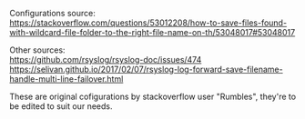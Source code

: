 Configurations source:  
https://stackoverflow.com/questions/53012208/how-to-save-files-found-with-wildcard-file-folder-to-the-right-file-name-on-th/53048017#53048017  

Other sources:  
https://github.com/rsyslog/rsyslog-doc/issues/474  
https://selivan.github.io/2017/02/07/rsyslog-log-forward-save-filename-handle-multi-line-failover.html  

These are original cofigurations by stackoverflow user "Rumbles", they're to be edited to suit our needs.
